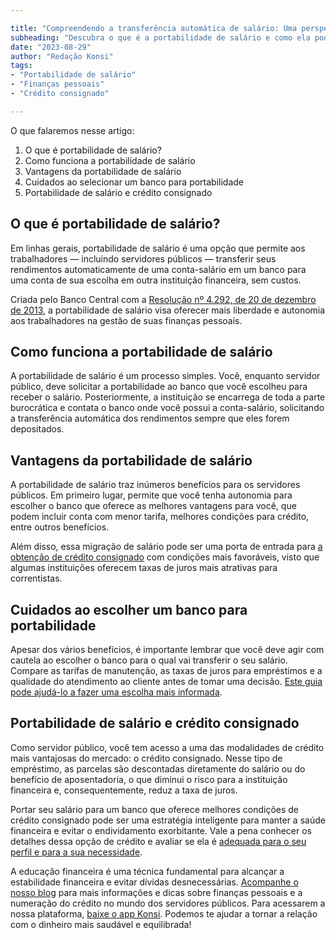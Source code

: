 ```yaml
---

title: "Compreendendo a transferência automática de salário: Uma perspectiva dos servidores públicos"
subheading: "Descubra o que é a portabilidade de salário e como ela pode impactar nas suas finanças"
date: "2023-08-29"
author: "Redação Konsi"
tags:
- "Portabilidade de salário"
- "Finanças pessoais"
- "Crédito consignado"

---
```


O que falaremos nesse artigo:
1. O que é portabilidade de salário?
2. Como funciona a portabilidade de salário
3. Vantagens da portabilidade de salário
4. Cuidados ao selecionar um banco para portabilidade
5. Portabilidade de salário e crédito consignado

## O que é portabilidade de salário?

Em linhas gerais, portabilidade de salário é uma opção que permite aos trabalhadores — incluindo servidores públicos — transferir seus rendimentos automaticamente de uma conta-salário em um banco para uma conta de sua escolha em outra instituição financeira, sem custos. 

Criada pelo Banco Central com a [Resolução nº 4.292, de 20 de dezembro de 2013](https://www.bcb.gov.br/estabilidadefinanceira/exibenormativo?tipo=Resolu%C3%A7%C3%A3o&numero=4292), a portabilidade de salário visa oferecer mais liberdade e autonomia aos trabalhadores na gestão de suas finanças pessoais.

## Como funciona a portabilidade de salário 

A portabilidade de salário é um processo simples. Você, enquanto servidor público, deve solicitar a portabilidade ao banco que você escolheu para receber o salário. Posteriormente, a instituição se encarrega de toda a parte burocrática e contata o banco onde você possui a conta-salário, solicitando a transferência automática dos rendimentos sempre que eles forem depositados.

## Vantagens da portabilidade de salário 

A portabilidade de salário traz inúmeros benefícios para os servidores públicos. Em primeiro lugar, permite que você tenha autonomia para escolher o banco que oferece as melhores vantagens para você, que podem incluir conta com menor tarifa, melhores condições para crédito, entre outros benefícios.

Além disso, essa migração de salário pode ser uma porta de entrada para [a obtenção de crédito consignado](https://konsi.com.br/postagens/por-que-o-crdito-consignado-a-melhor-escolha-para-servidores-pblicos) com condições mais favoráveis, visto que algumas instituições oferecem taxas de juros mais atrativas para correntistas.

## Cuidados ao escolher um banco para portabilidade 

Apesar dos vários benefícios, é importante lembrar que você deve agir com cautela ao escolher o banco para o qual vai transferir o seu salário. Compare as tarifas de manutenção, as taxas de juros para empréstimos e a qualidade do atendimento ao cliente antes de tomar uma decisão. [Este guia pode ajudá-lo a fazer uma escolha mais informada](https://konsi.com.br/postagens/crdito-consignado-como-escolher-o-melhor-banco-e-evitar-problemas-futuros).

## Portabilidade de salário e crédito consignado

Como servidor público, você tem acesso a uma das modalidades de crédito mais vantajosas do mercado: o crédito consignado. Nesse tipo de empréstimo, as parcelas são descontadas diretamente do salário ou do benefício de aposentadoria, o que diminui o risco para a instituição financeira e, consequentemente, reduz a taxa de juros.

Portar seu salário para um banco que oferece melhores condições de crédito consignado pode ser uma estratégia inteligente para manter a saúde financeira e evitar o endividamento exorbitante. Vale a pena conhecer os detalhes dessa opção de crédito e avaliar se ela é [adequada para o seu perfil e para a sua necessidade](https://konsi.com.br/postagens/como-gerenciar-o-crdito-consignado-de-forma-responsvel).

A educação financeira é uma técnica fundamental para alcançar a estabilidade financeira e evitar dívidas desnecessárias. [Acompanhe o nosso blog](https://konsi.com.br/postagens) para mais informações e dicas sobre finanças pessoais e a numeração do crédito no mundo dos servidores públicos. Para acessarem a nossa plataforma, [baixe o app Konsi](https://konsi.com.br/app). Podemos te ajudar a tornar a relação com o dinheiro mais saudável e equilibrada!